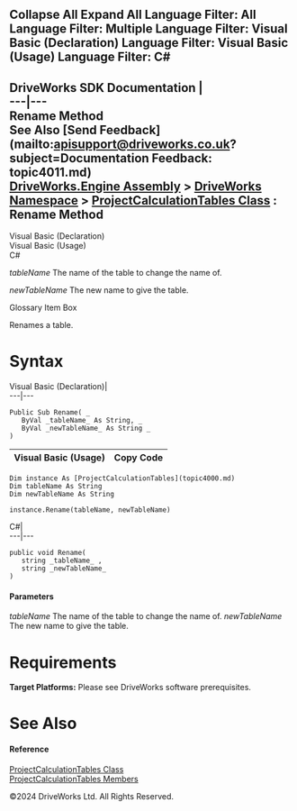       

 Collapse All Expand All  Language Filter: All  Language Filter: Multiple  Language Filter: Visual Basic (Declaration) Language Filter: Visual Basic (Usage) Language Filter: C#  
---  
DriveWorks SDK Documentation  |   
---|---  
Rename Method   
See Also [Send Feedback](mailto:apisupport@driveworks.co.uk?subject=Documentation Feedback: topic4011.md)  
[DriveWorks.Engine Assembly](topic2156.md) > [DriveWorks Namespace](topic2159.md) > [ProjectCalculationTables Class](topic4000.md) : Rename Method  
---  
  
Visual Basic (Declaration)    
Visual Basic (Usage)    
C# 

_tableName_
    The name of the table to change the name of.

_newTableName_
    The new name to give the table.

Glossary Item Box

Renames a table. 

# Syntax

Visual Basic (Declaration)|   
---|---  
      
    
    Public Sub Rename( _
       ByVal _tableName_ As String, _
       ByVal _newTableName_ As String _
    )   
  
Visual Basic (Usage)| Copy Code  
---|---  
      
    
    Dim instance As [ProjectCalculationTables](topic4000.md)
    Dim tableName As String
    Dim newTableName As String
     
    instance.Rename(tableName, newTableName)  
  
C#|   
---|---  
      
    
    public void Rename( 
       string _tableName_ ,
       string _newTableName_
    )  
  
#### Parameters

 _tableName_
    The name of the table to change the name of.
_newTableName_
    The new name to give the table.

# Requirements

**Target Platforms:** Please see DriveWorks software prerequisites.

# See Also

#### Reference

[ProjectCalculationTables Class](topic4000.md)   
[ProjectCalculationTables Members](topic4001.md)

©2024 DriveWorks Ltd. All Rights Reserved.
